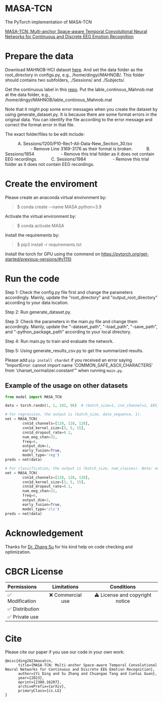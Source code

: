 # MASA-TCN
The PyTorch implementation of MASA-TCN

[MASA-TCN: Multi-anchor Space-aware Temporal Convolutional Neural Networks for Continuous and Discrete EEG Emotion Recognition](https://ieeexplore.ieee.org/document/10506986)

# Prepare the data
Download MAHNOB-HCI dataset [here](https://mahnob-db.eu/hci-tagging/). And set the data folder as the root_directory in configs.py, e.g., /home/dingyi/MAHNOB/. This folder should contains two subfolders, ./Sessions/ and ./Subjects/.

Get the continuous label in this [repo](https://github.com/soheilrayatdoost/ContinuousEmotionDetection). Put the lable_continous_Mahnob.mat at the data folder, e.g., /home/dingyi/MAHNOB/lable_continous_Mahnob.mat

Note that it might pop some error messages when you create the dataset by using generate_dataset.py. It is because there are some format errors in the original data. You can identify the file according to the error message and correct the format error in that file.

The exact folder/files to be edit include:

      A. Sessions/1200/P10-Rec1-All-Data-New_Section_30.tsv
            - Remove Line 3169-3176 as their format is broken.
      B. Sessions/1854
            - Remove this trial folder as it does not contain EEG recordings.
      C. Sessions/1984
            - Remove this trial folder as it does not contain EEG recordings.

# Create the enviroment
Please create an anaconda virtual environment by:

> $ conda create --name MASA python=3.9

Activate the virtual environment by:

> $ conda activate MASA

Install the requirements by:

> $ pip3 install -r requirements.txt

Install the torch for GPU using the commend on https://pytorch.org/get-started/previous-versions/#v1110

# Run the code
Step 1: Check the config.py file first and change the parameters accordingly. Mainly, update the "root_directory" and "output_root_directory" according to your data location.

Step 2: Run generate_dataset.py.

Step 3: Check the parameters in the main.py file and change them accordingly. Mainly, update the "-dataset_path", "-load_path", "-save_path", and "-python_package_path" according to your local directory.

Step 4: Run main.py to train and evaluate the network.

Step 5: Using generate_results_csv.py to get the summarized results.

Please add `pip install chardet` if you received an error saying "ImportError: cannot import name 'COMMON_SAFE_ASCII_CHARACTERS' from 'charset_normalizer.constant'" when running `main.py`.

## Example of the usage on other datasets
```python
from model import MASA_TCN

data = torch.randn(1, 1, 192, 96)  # (batch_size=1, cnn_channel=1, EEG_channel*feature=32*6, data_sequence=96)

# For regression, the output is (batch_size, data_sequence, 1).
net = MASA_TCN(
        cnn1d_channels=[128, 128, 128],
        cnn1d_kernel_size=[3, 5, 15],
        cnn1d_dropout_rate=0.1,
        num_eeg_chan=32,
        freq=6,
        output_dim=1,
        early_fusion=True,
        model_type='reg')
preds = net(data)

# For classification, the output is (batch_size, num_classes). Note: output_dim should be the number of classes.
net = MASA_TCN(
        cnn1d_channels=[128, 128, 128],
        cnn1d_kernel_size=[3, 5, 15],
        cnn1d_dropout_rate=0.1,
        num_eeg_chan=32,
        freq=6,
        output_dim=2,
        early_fusion=True,
        model_type='cls')
preds = net(data)
```
# Acknowledgement
Thanks for [Dr. Zhang Su](https://github.com/sucv) for his kind help on code checking and optimization. 
# CBCR License
| Permissions | Limitations | Conditions |
| :---         |     :---:      |          :---: |
| :white_check_mark: Modification   | :x: Commercial use   | :warning: License and copyright notice   |
| :white_check_mark: Distribution     |       |      |
| :white_check_mark: Private use     |        |      |

# Cite
Please cite our paper if you use our code in your own work:

```
@misc{ding2023masatcn,
      title={MASA-TCN: Multi-anchor Space-aware Temporal Convolutional Neural Networks for Continuous and Discrete EEG Emotion Recognition}, 
      author={Yi Ding and Su Zhang and Chuangao Tang and Cuntai Guan},
      year={2023},
      eprint={2308.16207},
      archivePrefix={arXiv},
      primaryClass={cs.LG}
}

```
